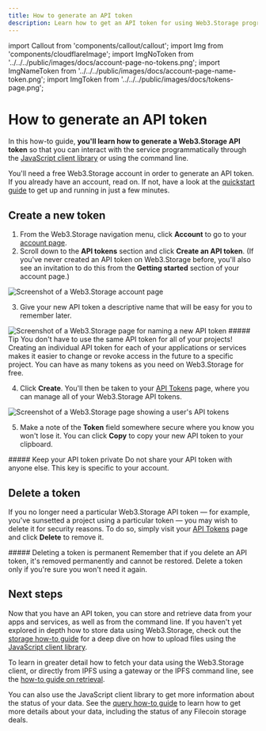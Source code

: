 ```yaml
---
title: How to generate an API token
description: Learn how to get an API token for using Web3.Storage programmatically in this quick how-to guide.
---
```


import Callout from 'components/callout/callout';
import Img from 'components/cloudflareImage';
import ImgNoToken from '../../../public/images/docs/account-page-no-tokens.png';
import ImgNameToken from '../../../public/images/docs/account-page-name-token.png';
import ImgToken from '../../../public/images/docs/tokens-page.png';

# How to generate an API token

In this how-to guide, **you'll learn how to generate a Web3.Storage API token** so that you can interact with the service programmatically through the [JavaScript client library](/docs/reference/js-client-library) or using the command line.

You'll need a free Web3.Storage account in order to generate an API token. If you already have an account, read on. If not, have a look at the [quickstart guide](/docs/intro#quickstart) to get up and running in just a few minutes.

## Create a new token

1. From the Web3.Storage navigation menu, click **Account** to go to your [account page](https://web3.storage/account).
1. Scroll down to the **API tokens** section and click **Create an API token**. (If you've never created an API token on Web3.Storage before, you'll also see an invitation to do this from the **Getting started** section of your account page.)

<Img src={ImgNoToken} alt="Screenshot of a Web3.Storage account page" />

3. Give your new API token a descriptive name that will be easy for you to remember later.

<Img src={ImgNameToken} alt="Screenshot of a Web3.Storage page for naming a new API token" />

<Callout type="info">
##### Tip
You don't have to use the same API token for all of your projects! Creating an individual API token for each of your applications or services makes it easier to change or revoke access in the future to a specific project. You can have as many tokens as you need on Web3.Storage for free.
</Callout>

4. Click **Create**. You'll then be taken to your [API Tokens](https://web3.storage/tokens) page, where you can manage all of your Web3.Storage API tokens.

<Img src={ImgToken} alt="Screenshot of a Web3.Storage page showing a user's API tokens" />

5. Make a note of the **Token** field somewhere secure where you know you won't lose it. You can click **Copy** to copy your new API token to your clipboard.

<Callout type="warning">
##### Keep your API token private 
Do not share your API token with anyone else. This key is specific to your account.
</Callout>

## Delete a token

If you no longer need a particular Web3.Storage API token — for example, you've sunsetted a project using a particular token — you may wish to delete it for security reasons. To do so, simply visit your [API Tokens](https://web3.storage/tokens) page and click **Delete** to remove it.

<Callout type="warning">
##### Deleting a token is permanent 
Remember that if you delete an API token, it's removed permanently and cannot be restored. Delete a token only if you're sure you won't need it again.
</Callout>

## Next steps

Now that you have an API token, you can store and retrieve data from your apps and services, as well as from the command line. If you haven't yet explored in depth how to store data using Web3.Storage, check out the [storage how-to guide](/docs/store) for a deep dive on how to upload files using the [JavaScript client library](/docs/reference/js-client-library).

To learn in greater detail how to fetch your data using the Web3.Storage client, or directly from IPFS using a gateway or the IPFS command line, see the [how-to guide on retrieval](/docs/retrieve).

You can also use the JavaScript client library to get more information about the status of your data. See the [query how-to guide](/docs/how-tos/query) to learn how to get more details about your data, including the status of any Filecoin storage deals.
